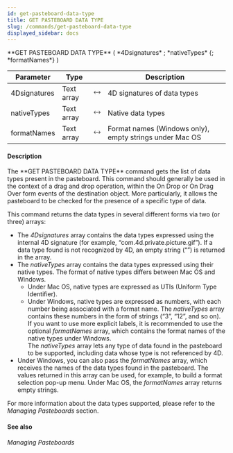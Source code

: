 ```yaml
---
id: get-pasteboard-data-type
title: GET PASTEBOARD DATA TYPE
slug: /commands/get-pasteboard-data-type
displayed_sidebar: docs
---
```


<!--REF #_command_.GET PASTEBOARD DATA TYPE.Syntax-->**GET PASTEBOARD DATA TYPE** ( *4Dsignatures* ; *nativeTypes* {; *formatNames*} )<!-- END REF-->
<!--REF #_command_.GET PASTEBOARD DATA TYPE.Params-->
| Parameter | Type |  | Description |
| --- | --- | --- | --- |
| 4Dsignatures | Text array | &#x1F858; | 4D signatures of data types |
| nativeTypes | Text array | &#x1F858; | Native data types |
| formatNames | Text array | &#x1F858; | Format names (Windows only), empty strings under Mac OS |

<!-- END REF-->

#### Description 

<!--REF #_command_.GET PASTEBOARD DATA TYPE.Summary-->The **GET PASTEBOARD DATA TYPE** command gets the list of data types present in the pasteboard.<!-- END REF--> This command should generally be used in the context of a drag and drop operation, within the On Drop or On Drag Over form events of the destination object. More particularly, it allows the pasteboard to be checked for the presence of a specific type of data.

This command returns the data types in several different forms via two (or three) arrays:

* The *4Dsignatures* array contains the data types expressed using the internal 4D signature (for example, “com.4d.private.picture.gif”). If a data type found is not recognized by 4D, an empty string (“”) is returned in the array.
* The *nativeTypes* array contains the data types expressed using their native types. The format of native types differs between Mac OS and Windows.  
   * Under Mac OS, native types are expressed as UTIs (Uniform Type Identifier).  
   * Under Windows, native types are expressed as numbers, with each number being associated with a format name. The *nativeTypes* array contains these numbers in the form of strings (“3”, “12”, and so on). If you want to use more explicit labels, it is recommended to use the optional *formatNames* array, which contains the format names of the native types under Windows.  
The *nativeTypes* array lets any type of data found in the pasteboard to be supported, including data whose type is not referenced by 4D.
* Under Windows, you can also pass the *formatNames* array, which receives the names of the data types found in the pasteboard. The values returned in this array can be used, for example, to build a format selection pop-up menu. Under Mac OS, the *formatNames* array returns empty strings.

For more information about the data types supported, please refer to the *Managing Pasteboards* section. 

#### See also 

*Managing Pasteboards*  